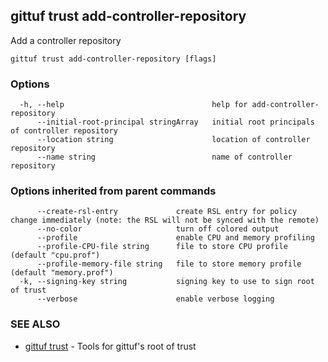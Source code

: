 ## gittuf trust add-controller-repository

Add a controller repository

```
gittuf trust add-controller-repository [flags]
```

### Options

```
  -h, --help                                 help for add-controller-repository
      --initial-root-principal stringArray   initial root principals of controller repository
      --location string                      location of controller repository
      --name string                          name of controller repository
```

### Options inherited from parent commands

```
      --create-rsl-entry             create RSL entry for policy change immediately (note: the RSL will not be synced with the remote)
      --no-color                     turn off colored output
      --profile                      enable CPU and memory profiling
      --profile-CPU-file string      file to store CPU profile (default "cpu.prof")
      --profile-memory-file string   file to store memory profile (default "memory.prof")
  -k, --signing-key string           signing key to use to sign root of trust
      --verbose                      enable verbose logging
```

### SEE ALSO

* [gittuf trust](gittuf_trust.md)	 - Tools for gittuf's root of trust

